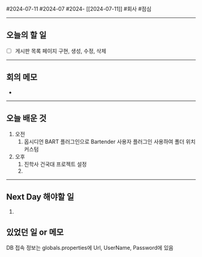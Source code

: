 #2024-07-11 #2024-07 #2024- [[2024-07-11]]
#회사 #점심 

---
## 오늘의 할 일
- [ ] 게시판 목록 페이지 구현, 생성, 수정, 삭제
---
## 회의 메모
- 
---
## 오늘 배운 것
1. 오전
    1. 옵시디언 BART 플러그인으로 Bartender 사용자 플러그인 사용하여 폴더 위치 커스텀
2. 오후
    1. 진학사 건국대 프로젝트 설정
    2. 

---
## Next Day 해야할 일
1. 


## 있었던 일 or 메모

DB 접속 정보는
globals.properties에 Url, UserName, Password에 있음